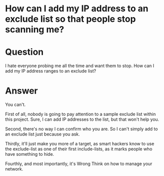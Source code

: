 # How can I add my IP address to an exclude list so that people stop scanning me?

# Question

I hate everyone probing me all the time and want them to stop.
How can I add my IP address ranges to an exclude list?

# Answer

You can't.

First of all, nobody is going to pay attention to a sample exclude list
within this project. Sure, I can add IP addresses to the list, but that
won't help you.

Second, there's no way I can confirm who you are. So I can't simply
add to an exclude list just because you ask.

Thirdly, it'll just make you more of a target, as smart hackers know to
use the exclude-list as one of their first include-lists, as it marks
people who have something to hide.

Fourthly, and most importantly, it's Wrong Think on how to manage your
network.

